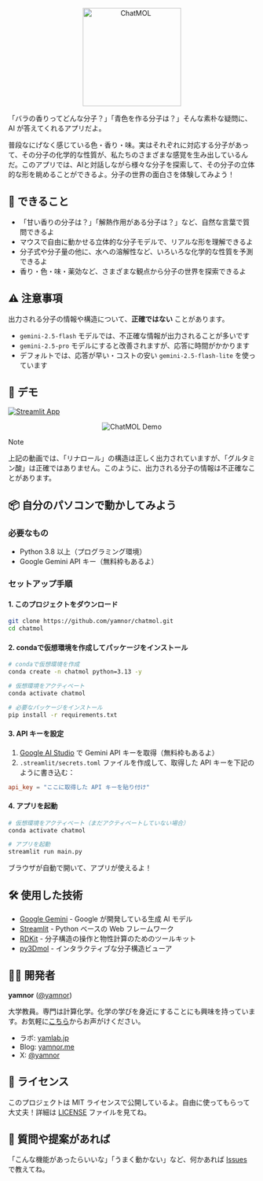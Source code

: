 <p align="center">
  <img src="https://i.gyazo.com/e6424c1c7f3d48c212fadc993e253481.png" alt="ChatMOL" width="200">
</p>

「バラの香りってどんな分子？」「青色を作る分子は？」そんな素朴な疑問に、AI が答えてくれるアプリだよ。

普段なにげなく感じている色・香り・味。実はそれぞれに対応する分子があって、その分子の化学的な性質が、私たちのさまざまな感覚を生み出しているんだ。このアプリでは、AIと対話しながら様々な分子を探索して、その分子の立体的な形を眺めることができるよ。分子の世界の面白さを体験してみよう！

## 🌟 できること

- 「甘い香りの分子は？」「解熱作用がある分子は？」など、自然な言葉で質問できるよ
- マウスで自由に動かせる立体的な分子モデルで、リアルな形を理解できるよ
- 分子式や分子量の他に、水への溶解性など、いろいろな化学的な性質を予測できるよ
- 香り・色・味・薬効など、さまざまな観点から分子の世界を探索できるよ

## ⚠️ 注意事項

出力される分子の情報や構造について、**正確ではない** ことがあります。

- `gemini-2.5-flash` モデルでは、不正確な情報が出力されることが多いです
- `gemini-2.5-pro` モデルにすると改善されますが、応答に時間がかかります
- デフォルトでは、応答が早い・コストの安い `gemini-2.5-flash-lite` を使っています

## 🚀 デモ

[![Streamlit App](https://static.streamlit.io/badges/streamlit_badge_black_white.svg)](https://chatmol.yamlab.app/)

<p align="center">
    <img src="https://i.gyazo.com/78b543e0b1226cfec85124add2d0b6f8.gif" alt="ChatMOL Demo">
</p>

> [!NOTE]
> 上記の動画では、「リナロール」の構造は正しく出力されていますが、「グルタミン酸」は正確ではありません。このように、出力される分子の情報は不正確なことがあります。

## 📦 自分のパソコンで動かしてみよう

### 必要なもの

- Python 3.8 以上（プログラミング環境）
- Google Gemini API キー（無料枠もあるよ）

### セットアップ手順

#### 1. このプロジェクトをダウンロード

```bash
git clone https://github.com/yamnor/chatmol.git
cd chatmol
```

#### 2. condaで仮想環境を作成してパッケージをインストール

```bash
# condaで仮想環境を作成
conda create -n chatmol python=3.13 -y

# 仮想環境をアクティベート
conda activate chatmol

# 必要なパッケージをインストール
pip install -r requirements.txt
```

#### 3. API キーを設定

1. [Google AI Studio](https://makersuite.google.com/app/apikey) で Gemini API キーを取得（無料枠もあるよ）
2. `.streamlit/secrets.toml` ファイルを作成して、取得した API キーを下記のように書き込む：

```toml
api_key = "ここに取得した API キーを貼り付け"
```

#### 4. アプリを起動

```bash
# 仮想環境をアクティベート（まだアクティベートしていない場合）
conda activate chatmol

# アプリを起動
streamlit run main.py
```

ブラウザが自動で開いて、アプリが使えるよ！

## 🛠️ 使用した技術

- [Google Gemini](https://ai.google.dev/) - Google が開発している生成 AI モデル
- [Streamlit](https://streamlit.io/) - Python ベースの Web フレームワーク
- [RDKit](https://www.rdkit.org/) - 分子構造の操作と物性計算のためのツールキット
- [py3Dmol](https://3dmol.csb.pitt.edu/) - インタラクティブな分子構造ビューア

## 👨‍💻 開発者

**yamnor** ([@yamnor](https://github.com/yamnor))

大学教員。専門は計算化学。化学の学びを身近にすることにも興味を持っています。お気軽に[こちら](https://letterbird.co/yamnor)からお声がけください。

- ラボ: [yamlab.jp](https://yamlab.jp/)
- Blog: [yamnor.me](https://yamnor.me/)
- X: [@yamnor](https://x.com/yamnor)

## 📄 ライセンス

このプロジェクトは MIT ライセンスで公開しているよ。自由に使ってもらって大丈夫！詳細は [LICENSE](LICENSE) ファイルを見てね。

## 💬 質問や提案があれば

「こんな機能があったらいいな」「うまく動かない」など、何かあれば [Issues](https://github.com/yamnor/ChatMOL/issues) で教えてね。
